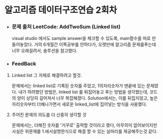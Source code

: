 알고리즘 데이터구조연습 2회차
===========================

* ### 문제 출처 LeetCode: AddTwoSum (Linked list)

    visual studio 에서도 sample answer을 체크할 수 있도록, main함수를 따로 만들어놓았다. 거의 6개월간 이쪽공부를 안하다가, 오랫만에 알고리즘 문제를푸는데 너무 오래걸려서, 솔루션을 참고했다.


* ### FeedBack

1. Linked list 그 자체로 해결하려고 할것.
    
    문제에서는 linked list로 기록된 숫자를 주었고, 1의자리숫자가 맨끝에 있는 문제였다. 내가 하려했던 방법은, linked list 를 뒤집어놓고 푸는 방법을 생각했는데, 코드의 양이 상당히 길어져서 너무 복잡해졌다. Solution에서는, 이를 뒤집지않고, 높은 자리숫자부터 더해나가면서 새로운 linked_list에 집어넣는 방식을 사용했다.

2. 주어진 문제의 의도를 더 신중히 생각할 것

    문제에서는, 더해진 숫자를 '거꾸로' 출력할 것이라고 했다, 아무의미 없어보이지만 사실은 위문제를 1.에서설명한식으로 해결 할 수 있는 실마리를 제공해주는것 같다.